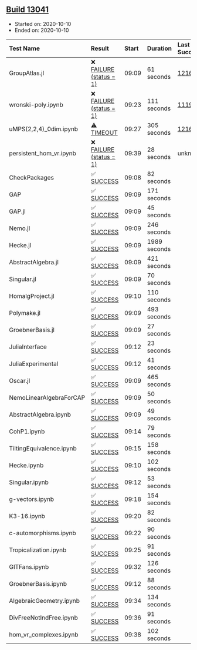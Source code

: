 ## [Build 13041](https://oscarci.mathematik.uni-kl.de/job/oscar/13041/)

* Started on: 2020-10-10
* Ended on: 2020-10-10

| Test Name    | Result | Start | Duration | Last Success | First Failure |
|:-------------|:-------|:------|:---------|:-------------|:--------------|
| GroupAtlas.jl | ❌ [FAILURE (status = 1)](https://oscarci.mathematik.uni-kl.de/job/oscar/13041/artifact/logs/build-13041/GroupAtlas.jl.log) | 09:09 | 61 seconds | [12167](https://oscarci.mathematik.uni-kl.de/job/oscar/12167/) | [12168](https://oscarci.mathematik.uni-kl.de/job/oscar/12168/) |
| wronski-poly.ipynb | ❌ [FAILURE (status = 1)](https://oscarci.mathematik.uni-kl.de/job/oscar/13041/artifact/logs/build-13041/wronski-poly.ipynb.log) | 09:23 | 111 seconds | [11192](https://oscarci.mathematik.uni-kl.de/job/oscar/11192/) | [11193](https://oscarci.mathematik.uni-kl.de/job/oscar/11193/) |
| uMPS(2,2,4)_0dim.ipynb | ⚠ [TIMEOUT](https://oscarci.mathematik.uni-kl.de/job/oscar/13041/artifact/logs/build-13041/uMPS-2-2-4-_0dim.ipynb.log) | 09:27 | 305 seconds | [12167](https://oscarci.mathematik.uni-kl.de/job/oscar/12167/) | [12168](https://oscarci.mathematik.uni-kl.de/job/oscar/12168/) |
| persistent_hom_vr.ipynb | ❌ [FAILURE (status = 1)](https://oscarci.mathematik.uni-kl.de/job/oscar/13041/artifact/logs/build-13041/persistent_hom_vr.ipynb.log) | 09:39 | 28 seconds | unknown | unknown |
| CheckPackages | ✅ [SUCCESS](https://oscarci.mathematik.uni-kl.de/job/oscar/13041/artifact/logs/build-13041/CheckPackages.log) | 09:08 | 82 seconds |  |  |
| GAP | ✅ [SUCCESS](https://oscarci.mathematik.uni-kl.de/job/oscar/13041/artifact/logs/build-13041/GAP.log) | 09:09 | 171 seconds |  |  |
| GAP.jl | ✅ [SUCCESS](https://oscarci.mathematik.uni-kl.de/job/oscar/13041/artifact/logs/build-13041/GAP.jl.log) | 09:09 | 45 seconds |  |  |
| Nemo.jl | ✅ [SUCCESS](https://oscarci.mathematik.uni-kl.de/job/oscar/13041/artifact/logs/build-13041/Nemo.jl.log) | 09:09 | 246 seconds |  |  |
| Hecke.jl | ✅ [SUCCESS](https://oscarci.mathematik.uni-kl.de/job/oscar/13041/artifact/logs/build-13041/Hecke.jl.log) | 09:09 | 1989 seconds |  |  |
| AbstractAlgebra.jl | ✅ [SUCCESS](https://oscarci.mathematik.uni-kl.de/job/oscar/13041/artifact/logs/build-13041/AbstractAlgebra.jl.log) | 09:09 | 421 seconds |  |  |
| Singular.jl | ✅ [SUCCESS](https://oscarci.mathematik.uni-kl.de/job/oscar/13041/artifact/logs/build-13041/Singular.jl.log) | 09:09 | 70 seconds |  |  |
| HomalgProject.jl | ✅ [SUCCESS](https://oscarci.mathematik.uni-kl.de/job/oscar/13041/artifact/logs/build-13041/HomalgProject.jl.log) | 09:10 | 110 seconds |  |  |
| Polymake.jl | ✅ [SUCCESS](https://oscarci.mathematik.uni-kl.de/job/oscar/13041/artifact/logs/build-13041/Polymake.jl.log) | 09:09 | 493 seconds |  |  |
| GroebnerBasis.jl | ✅ [SUCCESS](https://oscarci.mathematik.uni-kl.de/job/oscar/13041/artifact/logs/build-13041/GroebnerBasis.jl.log) | 09:09 | 27 seconds |  |  |
| JuliaInterface | ✅ [SUCCESS](https://oscarci.mathematik.uni-kl.de/job/oscar/13041/artifact/logs/build-13041/JuliaInterface.log) | 09:12 | 23 seconds |  |  |
| JuliaExperimental | ✅ [SUCCESS](https://oscarci.mathematik.uni-kl.de/job/oscar/13041/artifact/logs/build-13041/JuliaExperimental.log) | 09:12 | 41 seconds |  |  |
| Oscar.jl | ✅ [SUCCESS](https://oscarci.mathematik.uni-kl.de/job/oscar/13041/artifact/logs/build-13041/Oscar.jl.log) | 09:09 | 465 seconds |  |  |
| NemoLinearAlgebraForCAP | ✅ [SUCCESS](https://oscarci.mathematik.uni-kl.de/job/oscar/13041/artifact/logs/build-13041/NemoLinearAlgebraForCAP.log) | 09:09 | 50 seconds |  |  |
| AbstractAlgebra.ipynb | ✅ [SUCCESS](https://oscarci.mathematik.uni-kl.de/job/oscar/13041/artifact/logs/build-13041/AbstractAlgebra.ipynb.log) | 09:09 | 49 seconds |  |  |
| CohP1.ipynb | ✅ [SUCCESS](https://oscarci.mathematik.uni-kl.de/job/oscar/13041/artifact/logs/build-13041/CohP1.ipynb.log) | 09:14 | 79 seconds |  |  |
| TiltingEquivalence.ipynb | ✅ [SUCCESS](https://oscarci.mathematik.uni-kl.de/job/oscar/13041/artifact/logs/build-13041/TiltingEquivalence.ipynb.log) | 09:15 | 158 seconds |  |  |
| Hecke.ipynb | ✅ [SUCCESS](https://oscarci.mathematik.uni-kl.de/job/oscar/13041/artifact/logs/build-13041/Hecke.ipynb.log) | 09:10 | 102 seconds |  |  |
| Singular.ipynb | ✅ [SUCCESS](https://oscarci.mathematik.uni-kl.de/job/oscar/13041/artifact/logs/build-13041/Singular.ipynb.log) | 09:12 | 53 seconds |  |  |
| g-vectors.ipynb | ✅ [SUCCESS](https://oscarci.mathematik.uni-kl.de/job/oscar/13041/artifact/logs/build-13041/g-vectors.ipynb.log) | 09:18 | 154 seconds |  |  |
| K3-16.ipynb | ✅ [SUCCESS](https://oscarci.mathematik.uni-kl.de/job/oscar/13041/artifact/logs/build-13041/K3-16.ipynb.log) | 09:20 | 82 seconds |  |  |
| c-automorphisms.ipynb | ✅ [SUCCESS](https://oscarci.mathematik.uni-kl.de/job/oscar/13041/artifact/logs/build-13041/c-automorphisms.ipynb.log) | 09:22 | 90 seconds |  |  |
| Tropicalization.ipynb | ✅ [SUCCESS](https://oscarci.mathematik.uni-kl.de/job/oscar/13041/artifact/logs/build-13041/Tropicalization.ipynb.log) | 09:25 | 91 seconds |  |  |
| GITFans.ipynb | ✅ [SUCCESS](https://oscarci.mathematik.uni-kl.de/job/oscar/13041/artifact/logs/build-13041/GITFans.ipynb.log) | 09:32 | 126 seconds |  |  |
| GroebnerBasis.ipynb | ✅ [SUCCESS](https://oscarci.mathematik.uni-kl.de/job/oscar/13041/artifact/logs/build-13041/GroebnerBasis.ipynb.log) | 09:12 | 88 seconds |  |  |
| AlgebraicGeometry.ipynb | ✅ [SUCCESS](https://oscarci.mathematik.uni-kl.de/job/oscar/13041/artifact/logs/build-13041/AlgebraicGeometry.ipynb.log) | 09:34 | 134 seconds |  |  |
| DivFreeNotIndFree.ipynb | ✅ [SUCCESS](https://oscarci.mathematik.uni-kl.de/job/oscar/13041/artifact/logs/build-13041/DivFreeNotIndFree.ipynb.log) | 09:36 | 91 seconds |  |  |
| hom_vr_complexes.ipynb | ✅ [SUCCESS](https://oscarci.mathematik.uni-kl.de/job/oscar/13041/artifact/logs/build-13041/hom_vr_complexes.ipynb.log) | 09:38 | 102 seconds |  |  |
